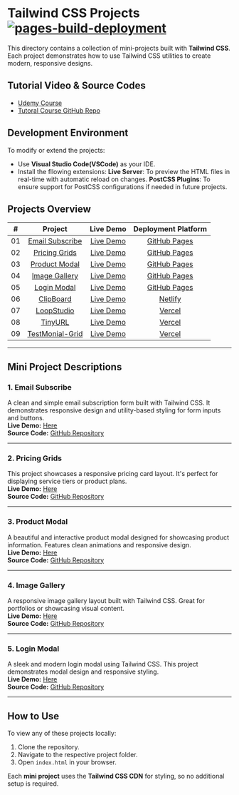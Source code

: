 # Tailwind CSS Projects [![pages-build-deployment](https://github.com/Rurutia1027/frontend-playground/actions/workflows/pages/pages-build-deployment/badge.svg)](https://github.com/Rurutia1027/frontend-playground/actions/workflows/pages/pages-build-deployment)


This directory contains a collection of mini-projects built with **Tailwind CSS**. Each project demonstrates how to use Tailwind CSS utilities to create modern, responsive designs.

## Tutorial Video & Source Codes

- [Udemy Course](https://www.udemy.com/course/tailwind-from-scratch/)
- [Tutoral Course GitHub Repo](https://github.com/bradtraversy/tailwind-course-projects)

## Development Environment

To modify or extend the projects:

- Use **Visual Studio Code(VSCode)** as your IDE.
- Install the fllowing extensions:
  **Live Server**: To preview the HTML files in real-time with automatic reload on changes.
  **PostCSS Plugins**: To ensure support for PostCSS configurations if needed in future projects.

## Projects Overview

|  #  |                                                               Project                                                               |                                                           Live Demo                                                           |            Deployment Platform             |
| :-: | :---------------------------------------------------------------------------------------------------------------------------------: | :---------------------------------------------------------------------------------------------------------------------------: | :----------------------------------------: |
| 01  | [Email Subscribe](https://github.com/Rurutia1027/frontend-playground/tree/main/tailwind-css-projects/mini-projects/email-subscribe) | [Live Demo](https://rurutia1027.github.io/frontend-playground/tailwind-css-projects/mini-projects/email-subscribe/index.html) | [GitHub Pages ](https://pages.github.com/) |
| 02  |   [Pricing Grids](https://github.com/Rurutia1027/frontend-playground/tree/main/tailwind-css-projects/mini-projects/pricing-cards)   |  [Live Demo](https://rurutia1027.github.io/frontend-playground/tailwind-css-projects/mini-projects/pricing-cards/index.html)  | [GitHub Pages ](https://pages.github.com/) |
| 03  |   [Product Modal](https://github.com/Rurutia1027/frontend-playground/tree/main/tailwind-css-projects/mini-projects/product-modal)   |  [Live Demo](https://rurutia1027.github.io/frontend-playground/tailwind-css-projects/mini-projects/product-modal/index.html)  | [GitHub Pages ](https://pages.github.com/) |
| 04  |   [Image Gallery](https://github.com/Rurutia1027/frontend-playground/tree/main/tailwind-css-projects/mini-projects/image-gallery)   |  [Live Demo](https://rurutia1027.github.io/frontend-playground/tailwind-css-projects/mini-projects/image-gallery/index.html)  | [GitHub Pages ](https://pages.github.com/) |
| 05  |     [Login Modal](https://github.com/Rurutia1027/frontend-playground/tree/main/tailwind-css-projects/mini-projects/login-modal)     |   [Live Demo](https://rurutia1027.github.io/frontend-playground/tailwind-css-projects/mini-projects/login-modal/index.html)   | [GitHub Pages ](https://pages.github.com/) |
| 06  |     [ClipBoard](https://github.com/Rurutia1027/frontend-playground/tree/main/tailwind-css-projects/website-projects/clipboard)      |                                 [Live Demo](https://tailwind-website-clipboard.netlify.app/)                                  |    [Netlify](https://app.netlify.com/)     |
| 07  |     [LoopStudio](https://github.com/Rurutia1027/frontend-playground/tree/main/tailwind-css-projects/website-projects/clipboard)     |                                   [Live Demo](https://frontend-playground-five.vercel.app/)                                   |       [Vercel](https://vercel.com/)        |
| 08  |     [TinyURL](https://github.com/Rurutia1027/frontend-playground/tree/main/tailwind-css-projects/shortly)     |                                   [Live Demo](https://frontend-playground-wi4d.vercel.app/)                                   |       [Vercel](https://vercel.com/)        |
| 09  |     [TestMonial-Grid](https://github.com/Rurutia1027/frontend-playground/tree/main/tailwind-css-projects/testmonial-grid)     |                                   [Live Demo](https://frontend-playground-testmonial.vercel.app/)                                   |       [Vercel](https://vercel.com/)        |
---

## Mini Project Descriptions

### 1. Email Subscribe

A clean and simple email subscription form built with Tailwind CSS. It demonstrates responsive design and utility-based styling for form inputs and buttons.  
**Live Demo:** [Here](https://rurutia1027.github.io/frontend-playground/tailwind-css-projects/mini-projects/email-subscribe/index.html)  
**Source Code:** [GitHub Repository](https://github.com/Rurutia1027/frontend-playground/tree/main/tailwind-css-projects/mini-projects/email-subscribe)

---

### 2. Pricing Grids

This project showcases a responsive pricing card layout. It's perfect for displaying service tiers or product plans.  
**Live Demo:** [Here](https://rurutia1027.github.io/frontend-playground/tailwind-css-projects/mini-projects/pricing-cards/index.html)  
**Source Code:** [GitHub Repository](https://github.com/Rurutia1027/frontend-playground/tree/main/tailwind-css-projects/mini-projects/pricing-cards)

---

### 3. Product Modal

A beautiful and interactive product modal designed for showcasing product information. Features clean animations and responsive design.  
**Live Demo:** [Here](https://rurutia1027.github.io/frontend-playground/tailwind-css-projects/mini-projects/product-modal/index.html)  
**Source Code:** [GitHub Repository](https://github.com/Rurutia1027/frontend-playground/tree/main/tailwind-css-projects/mini-projects/product-modal)

---

### 4. Image Gallery

A responsive image gallery layout built with Tailwind CSS. Great for portfolios or showcasing visual content.  
**Live Demo:** [Here](https://rurutia1027.github.io/frontend-playground/tailwind-css-projects/mini-projects/image-gallery/index.html)  
**Source Code:** [GitHub Repository](https://github.com/Rurutia1027/frontend-playground/tree/main/tailwind-css-projects/mini-projects/image-gallery)

---

### 5. Login Modal

A sleek and modern login modal using Tailwind CSS. This project demonstrates modal design and responsive styling.  
**Live Demo:** [Here](https://rurutia1027.github.io/frontend-playground/tailwind-css-projects/mini-projects/login-modal/index.html)  
**Source Code:** [GitHub Repository](https://github.com/Rurutia1027/frontend-playground/tree/main/tailwind-css-projects/mini-projects/login-modal)

---

## How to Use

To view any of these projects locally:

1. Clone the repository.
2. Navigate to the respective project folder.
3. Open `index.html` in your browser.

Each **mini project** uses the **Tailwind CSS CDN** for styling, so no additional setup is required.
